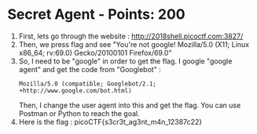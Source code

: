 # Secret Agent - Points: 200

1. First, lets go through the website : http://2018shell.picoctf.com:3827/
2. Then, we press flag and see "You're not google! Mozilla/5.0 (X11; Linux x86_64; rv:69.0) Gecko/20100101 Firefox/69.0"
3. So, I need to be "google" in order to get the flag. I google "google agent" and get the code from "Googlebot" : 
    ```
    Mozilla/5.0 (compatible; Googlebot/2.1; +http://www.google.com/bot.html)
    ```
    Then, I change the user agent into this and get the flag.
    You can use Postman or Python to reach the goal.
4. Here is the flag : picoCTF{s3cr3t_ag3nt_m4n_12387c22}
